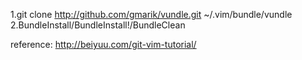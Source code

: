 1.git clone http://github.com/gmarik/vundle.git ~/.vim/bundle/vundle
2.BundleInstall/BundleInstall!/BundleClean

reference: http://beiyuu.com/git-vim-tutorial/
